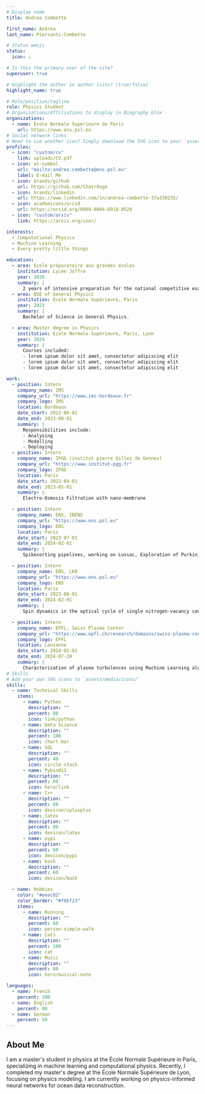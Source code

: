 ```yaml
---
# Display name
title: Andrea Combette

first_name: Andrea
last_name: Piersanti-Combette

# Status emoji
status:
  icon: ☕️

# Is this the primary user of the site?
superuser: true

# Highlight the author in author lists? (true/false)
highlight_name: true

# Role/position/tagline
role: Physics Student
# Organizations/Affiliations to display in Biography blox
organizations:
  - name: École Normale Superieure de Paris
    url: https://www.ens.psl.eu
# Social network links
# Need to use another icon? Simply download the SVG icon to your `assets/media/icons/` folder.
profiles:
  - icon: "custom/cv"
    link: uploads/CV.pdf
  - icon: at-symbol
    url: "mailto:andrea.combette@ens.psl.eu"
    label: E-mail Me
  - icon: brands/github
    url: https://github.com/Chatr0uge
  - icon: brands/linkedin
    url: https://www.linkedin.com/in/andrea-combette-37a330235/
  - icon: academicons/orcid
    url: https://orcid.org/0009-0004-6918-8520
  - icon: "custom/arxiv"
    link: https://arxiv.org/user/

interests:
  - Computational Physics
  - Machine Learning
  - Every pretty little things

education:
  - area: Ecole préparatoire aux grandes écoles
    institution: Lycée Joffre
    year: 2020
    summary: |
      2 years of intensive preparation for the national competitive exam to enter French research-engineering schools.
  - area: BSE of General Physics
    institution: Ecole Normale Supérieure, Paris
    year: 2023
    summary: |
      Bachelor of Science in General Physics.

  - area: Master degree in Physics
    institution: Ecole Normale Supérieure, Paris, Lyon
    year: 2024
    summary: |
      Courses included:
      - lorem ipsum dolor sit amet, consectetur adipiscing elit
      - lorem ipsum dolor sit amet, consectetur adipiscing elit
      - lorem ipsum dolor sit amet, consectetur adipiscing elit

work:
  - position: Intern
    company_name: IMS
    company_url: "https://www.ims-bordeaux.fr"
    company_logo: IMS
    location: Bordeaux
    date_start: 2023-06-01
    date_end: 2023-08-01
    summary: |
      Responsibilities include:
      - Analysing
      - Modelling
      - Deploying
  - position: Intern
    company_name: IPGG (institut pierre Gilles de Gennes)
    company_url: "https://www.institut-pgg.fr"
    company_logo: IPGG
    location: Paris
    date_start: 2023-04-01
    date_end: 2023-05-01
    summary: |
      Electro-Osmosis Filtration with nano-membrane

  - position: Intern
    company_name: ENS, IBENS
    company_url: "https://www.ens.psl.eu"
    company_logo: ENS
    location: Paris
    date_start: 2023-07-01
    date_end: 2024-02-01
    summary: |
      Spikesorting pipelines, working on Lussac, Exploration of Purkinje’s cells in cerrebelum

  - position: Intern
    company_name: ENS, LKB
    company_url: "https://www.ens.psl.eu"
    company_logo: ENS
    location: Paris
    date_start: 2023-08-01
    date_end: 2024-02-01
    summary: |
      Spin dynamics in the optical cycle of single nitrogen-vacancy centres in diamond

  - position: Intern
    company_name: EPFL, Swiss Plasma Center
    company_url: "https://www.epfl.ch/research/domains/swiss-plasma-center/"
    company_logo: EPFL
    location: Lausanne
    date_start: 2024-02-01
    date_end: 2024-07-20
    summary: |
      Characterization of plasma turbulences using Machine Learning algorithm
# Skills
# Add your own SVG icons to `assets/media/icons/`
skills:
  - name: Technical Skills
    items:
      - name: Python
        description: ""
        percent: 80
        icon: link/python
      - name: Data Science
        description: ""
        percent: 100
        icon: chart-bar
      - name: SQL
        description: ""
        percent: 40
        icon: circle-stack
      - name: Pybind11
        description: ""
        percent: 60
        icon: hero/link
      - name: C++
        description: ""
        percent: 60
        icon: devicon/cplusplus
      - name: latex
        description: ""
        percent: 80
        icon: devicon/latex
      - name: pypi
        description: ""
        percent: 60
        icon: devicon/pypi
      - name: bash
        description: ""
        percent: 60
        icon: devicon/bash

  - name: Hobbies
    color: "#eeac02"
    color_border: "#f0bf23"
    items:
      - name: Running
        description: ""
        percent: 60
        icon: person-simple-walk
      - name: Cats
        description: ""
        percent: 100
        icon: cat
      - name: Music
        description: ""
        percent: 80
        icon: hero/musical-note

languages:
  - name: French
    percent: 100
  - name: English
    percent: 90
  - name: German
    percent: 50
---
```


## About Me

I am a master's student in physics at the École Normale Supérieure in Paris, specializing in machine learning and computational physics. Recently, I completed my master's degree at the École Normale Supérieure de Lyon, focusing on physics modeling. I am currently working on physics-informed neural networks for ocean data reconstruction.
